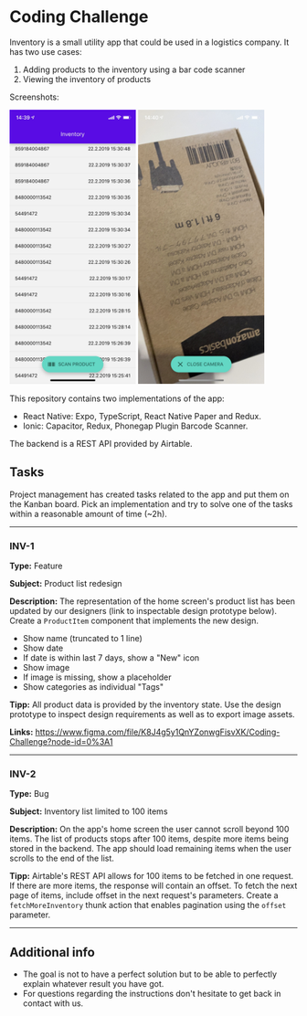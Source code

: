 # Coding Challenge

Inventory is a small utility app that could be used in a logistics company. It has two use cases:

1. Adding products to the inventory using a bar code scanner 
2. Viewing the inventory of products  

Screenshots: 

<img src="./HomeScreen.jpg" height=480>
<img src="./CameraScreen.jpg" height=480>


This repository contains two implementations of the app: 

* React Native: Expo, TypeScript, React Native Paper and Redux. 
* Ionic: Capacitor, Redux, Phonegap Plugin Barcode Scanner.

The backend is a REST API provided by Airtable.


## Tasks

Project management has created tasks related to the app and put them on the Kanban board. Pick an implementation and try to solve one of the tasks within a reasonable amount of time (~2h).


---

### INV-1

**Type:** Feature

**Subject:** Product list redesign 

**Description:** The representation of the home screen's product list has been updated by our designers (link to inspectable design prototype below). Create a `ProductItem` component that implements the new design. 

- Show name (truncated to 1 line)
- Show date
- If date is within last 7 days, show a "New" icon 
- Show image
- If image is missing, show a placeholder
- Show categories as individual "Tags" 

**Tipp:** 
All product data is provided by the inventory state. Use the design prototype to inspect design requirements as well as to export image assets.

**Links:** 
https://www.figma.com/file/K8J4g5y1QnYZonwgFisvXK/Coding-Challenge?node-id=0%3A1

---

### INV-2

**Type:** Bug

**Subject:** Inventory list limited to 100 items

**Description:** On the app's home screen the user cannot scroll beyond 100 items. The list of products stops after 100 items, despite more items being stored in the backend. The app should load remaining items when the user scrolls to the end of the list.

**Tipp:** 
Airtable's REST API allows for 100 items to be fetched in one request. If there are more items, the response will contain an offset. To fetch the next page of items, include offset in the next request's parameters. Create a `fetchMoreInventory` thunk action that enables pagination using the `offset` parameter.


---

## Additional info

- The goal is not to have a perfect solution but to be able to perfectly explain whatever result you have got.
- For questions regarding the instructions don't hesitate to get back in contact with us.
